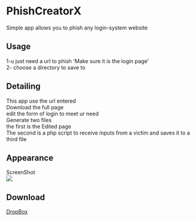 # PhishCreatorX

Simple app allows you to phish any login-system website 


<h2>Usage</h2> 
1-u just need a url to phish  'Make sure it is the login page' <br/>
2- choose a directory to save to 


<h2>Detailing</h2>
This app use the url entered  <br/>
Download the full page <br/>
edit the form of login to meet ur need<br/>
Generate two files <br/>
the first is the Edited page <br/>
The second is a php script to receive inputs from a victim and saves it to a third file 

<h2>Appearance</h2>
ScreenShot<br/>
<img src='http://i.imgur.com/jL3VSox.png' />
<h2>Download</h2>

<a href='https://www.dropbox.com/s/o5t92kpofjzvnqa/PhishCreatorX.exe?dl=0' >
DropBox
</a>
